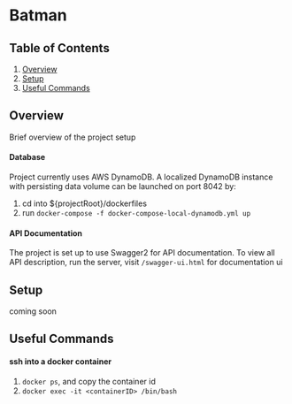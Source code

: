 # Batman

## Table of Contents
1. [Overview](#overview)
2. [Setup](#setup)
4. [Useful Commands](#useful-commands)

## Overview

Brief overview of the project setup

#### Database
Project currently uses AWS DynamoDB. A localized DynamoDB instance with persisting data volume can be launched on port 8042 by:
1. cd into ${projectRoot}/dockerfiles
2. run `docker-compose -f docker-compose-local-dynamodb.yml up`

#### API Documentation
The project is set up to use Swagger2 for API documentation. To view all API description, run the server, visit `/swagger-ui.html` for documentation ui

## Setup

coming soon

## Useful Commands
#### ssh into a docker container
1. `docker ps`, and copy the container id
2. `docker exec -it <containerID> /bin/bash`

#### 